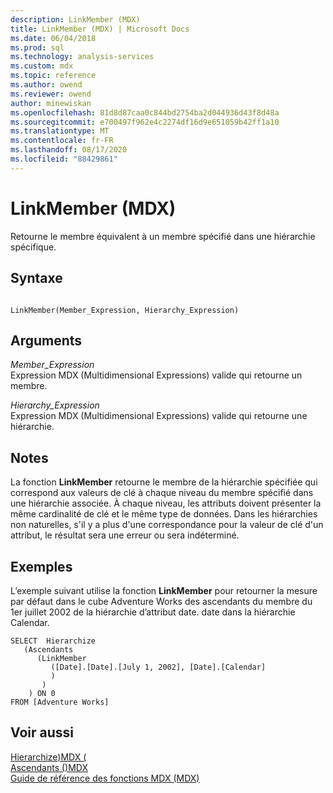 ```yaml
---
description: LinkMember (MDX)
title: LinkMember (MDX) | Microsoft Docs
ms.date: 06/04/2018
ms.prod: sql
ms.technology: analysis-services
ms.custom: mdx
ms.topic: reference
ms.author: owend
ms.reviewer: owend
author: minewiskan
ms.openlocfilehash: 81d8d87caa0c844bd2754ba2d044936d43f8d48a
ms.sourcegitcommit: e700497f962e4c2274df16d9e651059b42ff1a10
ms.translationtype: MT
ms.contentlocale: fr-FR
ms.lasthandoff: 08/17/2020
ms.locfileid: "88429861"
---
```

# <a name="linkmember-mdx"></a>LinkMember (MDX)


  Retourne le membre équivalent à un membre spécifié dans une hiérarchie spécifique.  
  
## <a name="syntax"></a>Syntaxe  
  
```  
  
LinkMember(Member_Expression, Hierarchy_Expression)   
```  
  
## <a name="arguments"></a>Arguments  
 *Member_Expression*  
 Expression MDX (Multidimensional Expressions) valide qui retourne un membre.  
  
 *Hierarchy_Expression*  
 Expression MDX (Multidimensional Expressions) valide qui retourne une hiérarchie.  
  
## <a name="remarks"></a>Notes  
 La fonction **LinkMember** retourne le membre de la hiérarchie spécifiée qui correspond aux valeurs de clé à chaque niveau du membre spécifié dans une hiérarchie associée. À chaque niveau, les attributs doivent présenter la même cardinalité de clé et le même type de données. Dans les hiérarchies non naturelles, s'il y a plus d'une correspondance pour la valeur de clé d'un attribut, le résultat sera une erreur ou sera indéterminé.  
  
## <a name="examples"></a>Exemples  
 L’exemple suivant utilise la fonction **LinkMember** pour retourner la mesure par défaut dans le cube Adventure Works des ascendants du membre du 1er juillet 2002 de la hiérarchie d’attribut date. date dans la hiérarchie Calendar.  
  
```  
SELECT  Hierarchize  
   (Ascendants   
      (LinkMember   
         ([Date].[Date].[July 1, 2002], [Date].[Calendar]  
         )  
       )  
    ) ON 0  
FROM [Adventure Works]  
```  
  
## <a name="see-also"></a>Voir aussi  
 [Hierarchize&#41;MDX &#40;](../mdx/hierarchize-mdx.md)   
 [Ascendants &#40;&#41;MDX ](../mdx/ascendants-mdx.md)   
 [Guide de référence des fonctions MDX &#40;MDX&#41;](../mdx/mdx-function-reference-mdx.md)  
  
  
